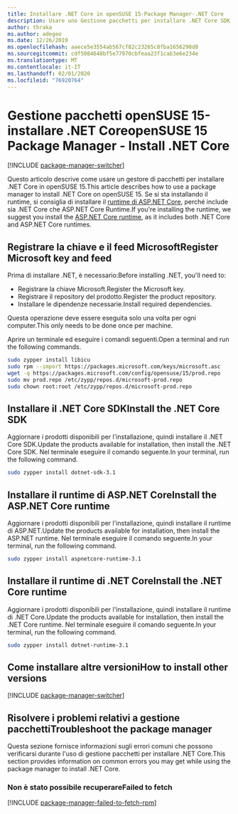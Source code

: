 ```yaml
---
title: Installare .NET Core in openSUSE 15-Package Manager-.NET Core
description: Usare uno Gestione pacchetti per installare .NET Core SDK e Runtime in openSUSE 15.
author: thraka
ms.author: adegeo
ms.date: 12/26/2019
ms.openlocfilehash: aaece5e3554ab567cf82c23265c8fba1656298d8
ms.sourcegitcommit: cdf5084648bf5e77970cbfeaa23f1cab3e6e234e
ms.translationtype: MT
ms.contentlocale: it-IT
ms.lasthandoff: 02/01/2020
ms.locfileid: "76920764"
---
```

# <a name="opensuse-15-package-manager---install-net-core"></a><span data-ttu-id="4251c-103">Gestione pacchetti openSUSE 15-installare .NET Core</span><span class="sxs-lookup"><span data-stu-id="4251c-103">openSUSE 15 Package Manager - Install .NET Core</span></span>

[!INCLUDE [package-manager-switcher](./includes/package-manager-switcher.md)]

<span data-ttu-id="4251c-104">Questo articolo descrive come usare un gestore di pacchetti per installare .NET Core in openSUSE 15.</span><span class="sxs-lookup"><span data-stu-id="4251c-104">This article describes how to use a package manager to install .NET Core on openSUSE 15.</span></span> <span data-ttu-id="4251c-105">Se si sta installando il runtime, si consiglia di installare il [runtime di ASP.NET Core](#install-the-aspnet-core-runtime), perché include sia .NET Core che ASP.NET Core Runtime.</span><span class="sxs-lookup"><span data-stu-id="4251c-105">If you're installing the runtime, we suggest you install the [ASP.NET Core runtime](#install-the-aspnet-core-runtime), as it includes both .NET Core and ASP.NET Core runtimes.</span></span>

## <a name="register-microsoft-key-and-feed"></a><span data-ttu-id="4251c-106">Registrare la chiave e il feed Microsoft</span><span class="sxs-lookup"><span data-stu-id="4251c-106">Register Microsoft key and feed</span></span>

<span data-ttu-id="4251c-107">Prima di installare .NET, è necessario:</span><span class="sxs-lookup"><span data-stu-id="4251c-107">Before installing .NET, you'll need to:</span></span>

- <span data-ttu-id="4251c-108">Registrare la chiave Microsoft.</span><span class="sxs-lookup"><span data-stu-id="4251c-108">Register the Microsoft key.</span></span>
- <span data-ttu-id="4251c-109">Registrare il repository del prodotto.</span><span class="sxs-lookup"><span data-stu-id="4251c-109">Register the product repository.</span></span>
- <span data-ttu-id="4251c-110">Installare le dipendenze necessarie.</span><span class="sxs-lookup"><span data-stu-id="4251c-110">Install required dependencies.</span></span>

<span data-ttu-id="4251c-111">Questa operazione deve essere eseguita solo una volta per ogni computer.</span><span class="sxs-lookup"><span data-stu-id="4251c-111">This only needs to be done once per machine.</span></span>

<span data-ttu-id="4251c-112">Aprire un terminale ed eseguire i comandi seguenti.</span><span class="sxs-lookup"><span data-stu-id="4251c-112">Open a terminal and run the following commands.</span></span>

```bash
sudo zypper install libicu
sudo rpm --import https://packages.microsoft.com/keys/microsoft.asc
wget -q https://packages.microsoft.com/config/opensuse/15/prod.repo
sudo mv prod.repo /etc/zypp/repos.d/microsoft-prod.repo
sudo chown root:root /etc/zypp/repos.d/microsoft-prod.repo
```

## <a name="install-the-net-core-sdk"></a><span data-ttu-id="4251c-113">Installare il .NET Core SDK</span><span class="sxs-lookup"><span data-stu-id="4251c-113">Install the .NET Core SDK</span></span>

<span data-ttu-id="4251c-114">Aggiornare i prodotti disponibili per l'installazione, quindi installare il .NET Core SDK.</span><span class="sxs-lookup"><span data-stu-id="4251c-114">Update the products available for installation, then install the .NET Core SDK.</span></span> <span data-ttu-id="4251c-115">Nel terminale eseguire il comando seguente.</span><span class="sxs-lookup"><span data-stu-id="4251c-115">In your terminal, run the following command.</span></span>

```bash
sudo zypper install dotnet-sdk-3.1
```

## <a name="install-the-aspnet-core-runtime"></a><span data-ttu-id="4251c-116">Installare il runtime di ASP.NET Core</span><span class="sxs-lookup"><span data-stu-id="4251c-116">Install the ASP.NET Core runtime</span></span>

<span data-ttu-id="4251c-117">Aggiornare i prodotti disponibili per l'installazione, quindi installare il runtime di ASP.NET.</span><span class="sxs-lookup"><span data-stu-id="4251c-117">Update the products available for installation, then install the ASP.NET runtime.</span></span> <span data-ttu-id="4251c-118">Nel terminale eseguire il comando seguente.</span><span class="sxs-lookup"><span data-stu-id="4251c-118">In your terminal, run the following command.</span></span>

```bash
sudo zypper install aspnetcore-runtime-3.1
```

## <a name="install-the-net-core-runtime"></a><span data-ttu-id="4251c-119">Installare il runtime di .NET Core</span><span class="sxs-lookup"><span data-stu-id="4251c-119">Install the .NET Core runtime</span></span>

<span data-ttu-id="4251c-120">Aggiornare i prodotti disponibili per l'installazione, quindi installare il runtime di .NET Core.</span><span class="sxs-lookup"><span data-stu-id="4251c-120">Update the products available for installation, then install the .NET Core runtime.</span></span> <span data-ttu-id="4251c-121">Nel terminale eseguire il comando seguente.</span><span class="sxs-lookup"><span data-stu-id="4251c-121">In your terminal, run the following command.</span></span>

```bash
sudo zypper install dotnet-runtime-3.1
```

## <a name="how-to-install-other-versions"></a><span data-ttu-id="4251c-122">Come installare altre versioni</span><span class="sxs-lookup"><span data-stu-id="4251c-122">How to install other versions</span></span>

[!INCLUDE [package-manager-switcher](./includes/package-manager-heading-hack-pkgname.md)]

## <a name="troubleshoot-the-package-manager"></a><span data-ttu-id="4251c-123">Risolvere i problemi relativi a gestione pacchetti</span><span class="sxs-lookup"><span data-stu-id="4251c-123">Troubleshoot the package manager</span></span>

<span data-ttu-id="4251c-124">Questa sezione fornisce informazioni sugli errori comuni che possono verificarsi durante l'uso di gestione pacchetti per installare .NET Core.</span><span class="sxs-lookup"><span data-stu-id="4251c-124">This section provides information on common errors you may get while using the package manager to install .NET Core.</span></span>

### <a name="failed-to-fetch"></a><span data-ttu-id="4251c-125">Non è stato possibile recuperare</span><span class="sxs-lookup"><span data-stu-id="4251c-125">Failed to fetch</span></span>

[!INCLUDE [package-manager-failed-to-fetch-rpm](includes/package-manager-failed-to-fetch-rpm.md)]
